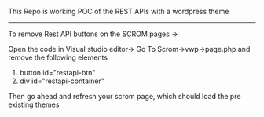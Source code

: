 This Repo is working POC of the REST APIs with a wordpress theme

_________________________________________________________________________________________________________________________________________

To remove Rest API buttons on the SCROM pages ->

Open the code in Visual studio editor-> Go To Scrom->vwp->page.php and remove the following elements

1. button id="restapi-btn"
2. div id="restapi-container"

Then go ahead and refresh your scrom page, which should load the pre existing themes

